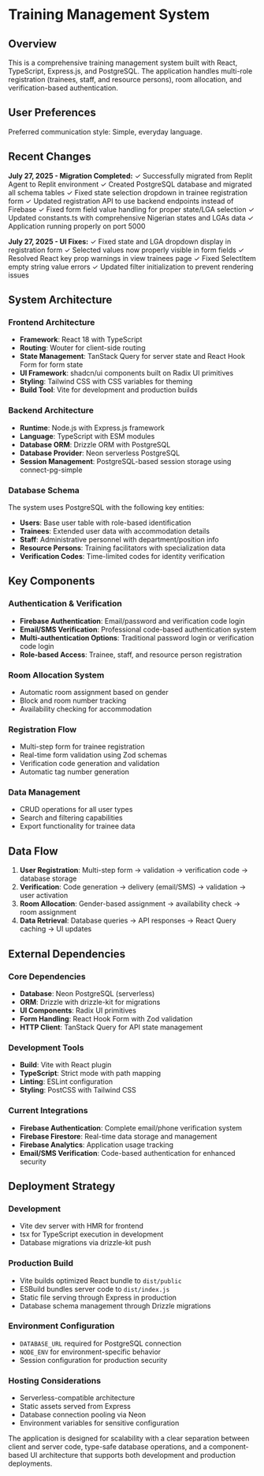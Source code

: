 # Training Management System

## Overview

This is a comprehensive training management system built with React, TypeScript, Express.js, and PostgreSQL. The application handles multi-role registration (trainees, staff, and resource persons), room allocation, and verification-based authentication.

## User Preferences

Preferred communication style: Simple, everyday language.

## Recent Changes

**July 27, 2025 - Migration Completed:**
✓ Successfully migrated from Replit Agent to Replit environment
✓ Created PostgreSQL database and migrated all schema tables
✓ Fixed state selection dropdown in trainee registration form
✓ Updated registration API to use backend endpoints instead of Firebase
✓ Fixed form field value handling for proper state/LGA selection
✓ Updated constants.ts with comprehensive Nigerian states and LGAs data
✓ Application running properly on port 5000

**July 27, 2025 - UI Fixes:**
✓ Fixed state and LGA dropdown display in registration form
✓ Selected values now properly visible in form fields
✓ Resolved React key prop warnings in view trainees page
✓ Fixed SelectItem empty string value errors
✓ Updated filter initialization to prevent rendering issues

## System Architecture

### Frontend Architecture
- **Framework**: React 18 with TypeScript
- **Routing**: Wouter for client-side routing
- **State Management**: TanStack Query for server state and React Hook Form for form state
- **UI Framework**: shadcn/ui components built on Radix UI primitives
- **Styling**: Tailwind CSS with CSS variables for theming
- **Build Tool**: Vite for development and production builds

### Backend Architecture
- **Runtime**: Node.js with Express.js framework
- **Language**: TypeScript with ESM modules
- **Database ORM**: Drizzle ORM with PostgreSQL
- **Database Provider**: Neon serverless PostgreSQL
- **Session Management**: PostgreSQL-based session storage using connect-pg-simple

### Database Schema
The system uses PostgreSQL with the following key entities:
- **Users**: Base user table with role-based identification
- **Trainees**: Extended user data with accommodation details
- **Staff**: Administrative personnel with department/position info
- **Resource Persons**: Training facilitators with specialization data
- **Verification Codes**: Time-limited codes for identity verification

## Key Components

### Authentication & Verification
- **Firebase Authentication**: Email/password and verification code login
- **Email/SMS Verification**: Professional code-based authentication system
- **Multi-authentication Options**: Traditional password login or verification code login
- **Role-based Access**: Trainee, staff, and resource person registration

### Room Allocation System
- Automatic room assignment based on gender
- Block and room number tracking
- Availability checking for accommodation

### Registration Flow
- Multi-step form for trainee registration
- Real-time form validation using Zod schemas
- Verification code generation and validation
- Automatic tag number generation

### Data Management
- CRUD operations for all user types
- Search and filtering capabilities
- Export functionality for trainee data

## Data Flow

1. **User Registration**: Multi-step form → validation → verification code → database storage
2. **Verification**: Code generation → delivery (email/SMS) → validation → user activation
3. **Room Allocation**: Gender-based assignment → availability check → room assignment
4. **Data Retrieval**: Database queries → API responses → React Query caching → UI updates

## External Dependencies

### Core Dependencies
- **Database**: Neon PostgreSQL (serverless)
- **ORM**: Drizzle with drizzle-kit for migrations
- **UI Components**: Radix UI primitives
- **Form Handling**: React Hook Form with Zod validation
- **HTTP Client**: TanStack Query for API state management

### Development Tools
- **Build**: Vite with React plugin
- **TypeScript**: Strict mode with path mapping
- **Linting**: ESLint configuration
- **Styling**: PostCSS with Tailwind CSS

### Current Integrations
- **Firebase Authentication**: Complete email/phone verification system
- **Firebase Firestore**: Real-time data storage and management
- **Firebase Analytics**: Application usage tracking
- **Email/SMS Verification**: Code-based authentication for enhanced security

## Deployment Strategy

### Development
- Vite dev server with HMR for frontend
- tsx for TypeScript execution in development
- Database migrations via drizzle-kit push

### Production Build
- Vite builds optimized React bundle to `dist/public`
- ESBuild bundles server code to `dist/index.js`
- Static file serving through Express in production
- Database schema management through Drizzle migrations

### Environment Configuration
- `DATABASE_URL` required for PostgreSQL connection
- `NODE_ENV` for environment-specific behavior
- Session configuration for production security

### Hosting Considerations
- Serverless-compatible architecture
- Static assets served from Express
- Database connection pooling via Neon
- Environment variables for sensitive configuration

The application is designed for scalability with a clear separation between client and server code, type-safe database operations, and a component-based UI architecture that supports both development and production deployments.